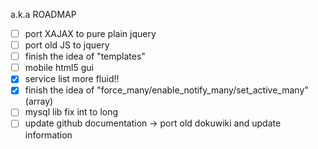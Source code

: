 a.k.a ROADMAP
- [ ] port XAJAX to pure plain jquery
- [ ] port old JS to jquery
- [ ] finish the idea of "templates"
- [ ] mobile html5 gui
- [x] service list more fluid!!
- [x] finish the idea of "force_many/enable_notify_many/set_active_many" (array)
- [ ] mysql lib fix int to long
- [ ] update github documentation -> port old dokuwiki and update information
